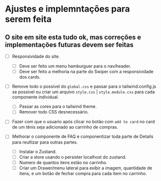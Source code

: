 # Ajustes e implemntações para serem feita

## O site em site esta tudo ok, mas correções e implementações futuras devem ser feitas

-  [ ] Responsividade do site.
   -  [ ] Deve ser feito um menu hamburguer para o nav/header.
   -  [ ] Deve ser feito a melhoria na parte do Swiper com a responsividade dos cards.
-  [ ] Remove todo o possivel do `global.css` e passar para o tailwind.config.js se possivel ou
       criar um arquivo `style.css` | `style.module.css` para cada componente individual.
   -  [ ] Passar as cores para o tailwind theme.
   -  [ ] Remover todo CSS desnecessário.
-  [ ] Fazer com que o usuario após clicar no botão com `add to card` no card de um tênis seja
       adicionado ao carrinho de compras.
-  [ ] Melhorar o componente de FAQ e componentizar toda parte de Details para reutlizar para outras
       partes.

   -  [ ] Instalar o Zustand.
   -  [ ] Criar a store usando o persister localhost do zustand.
   -  [ ] Numero de quantos itens estão no carrinho.
   -  [ ] Criar um Drawer/menu lateral para exibir a imagem, quantidade de itens, e um botão de
          fechar compra para cada item no carrinho.

